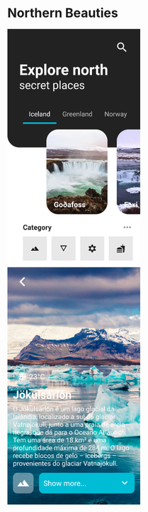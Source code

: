 # Northern Beauties

<img src="gitimg/img1.png" width="300">
<img src="gitimg/img2.png" width="300">